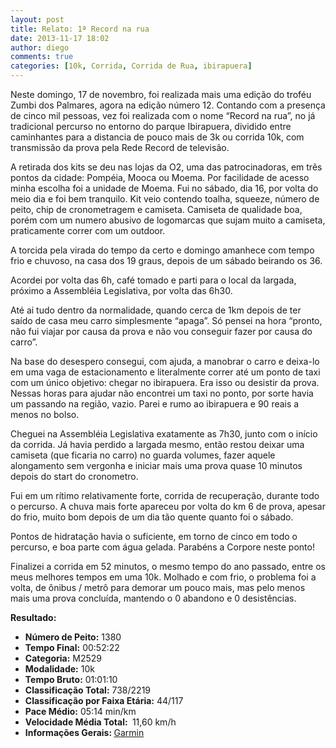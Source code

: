 ```yaml
---
layout: post
title: Relato: 1ª Record na rua
date: 2013-11-17 18:02
author: diego
comments: true
categories: [10k, Corrida, Corrida de Rua, ibirapuera]
---
```

Neste domingo, 17 de novembro, foi realizada mais uma edição do troféu Zumbi dos Palmares, agora na edição número 12. Contando com a presença de cinco mil pessoas, vez foi realizada com o nome “Record na rua”, no já tradicional percurso no entorno do parque Ibirapuera, dividido entre caminhantes para a distancia de pouco mais de 3k ou corrida 10k, com transmissão da prova pela Rede Record de televisão.

A retirada dos kits se deu nas lojas da O2, uma das patrocinadoras, em três pontos da cidade: Pompéia, Mooca ou Moema. Por facilidade de acesso minha escolha foi a unidade de Moema. Fui no sábado, dia 16, por volta do meio dia e foi bem tranquilo. Kit veio contendo toalha, squeeze, número de peito, chip de cronometragem e camiseta. Camiseta de qualidade boa, porém com um numero abusivo de logomarcas que sujam muito a camiseta, praticamente correr com um outdoor.

A torcida pela virada do tempo da certo e domingo amanhece com tempo frio e chuvoso, na casa dos 19 graus, depois de um sábado beirando os 36.

Acordei por volta das 6h, café tomado e parti para o local da largada, próximo a Assembléia Legislativa, por volta das 6h30. 

Até ai tudo dentro da normalidade, quando cerca de 1km depois de ter saído de casa meu carro simplesmente “apaga”. Só pensei na hora “pronto, não fui viajar por causa da prova e não vou conseguir fazer por causa do carro”. 

Na base do desespero consegui, com ajuda, a manobrar o carro e deixa-lo em uma vaga de estacionamento e literalmente correr até um ponto de taxi com um único objetivo: chegar no ibirapuera. Era isso ou desistir da prova. Nessas horas para ajudar não encontrei um taxi no ponto, por sorte havia um passando na região, vazio. Parei e rumo ao ibirapuera e 90 reais a menos no bolso.

Cheguei na Assembléia Legislativa exatamente as 7h30, junto com o início da corrida. Já havia perdido a largada mesmo, então restou deixar uma camiseta (que ficaria no carro) no guarda volumes, fazer aquele alongamento sem vergonha e iniciar mais uma prova quase 10 minutos depois do start do cronometro.

Fui em um rítimo relativamente forte, corrida de recuperação, durante todo o percurso. A chuva mais forte apareceu por volta do km 6 de prova, apesar do frio, muito bom depois de um dia tão quente quanto foi o sábado.

Pontos de hidratação havia o suficiente, em torno de cinco em todo o percurso, e boa parte com água gelada. Parabéns a Corpore neste ponto!

Finalizei a corrida em 52 minutos, o mesmo tempo do ano passado, entre os meus melhores tempos em uma 10k. Molhado e com frio, o problema foi a volta, de ônibus / metrô para demorar um pouco mais, mas pelo menos mais uma prova concluída, mantendo o 0 abandono e 0 desistências. 



<strong>
Resultado:</strong>
<div class="moldura"><a class="lightbox cboxElement" href="http://www.diegoronan.com.br/diegoronan/wp-content/uploads/2013/11/record_2013_big.jpg"><img alt="" src="http://www.diegoronan.com.br/diegoronan/wp-content/uploads/2013/11/record_2013.jpg" /></a></div>
<ul>
	<li><strong>Número de Peito:</strong> 1380</li>
	<li><strong>Tempo Final:</strong> 00:52:22</li>
	<li><strong>Categoria:</strong> M2529</li>
	<li><strong>Modalidade:</strong> 10k</li>
	<li><strong>Tempo Bruto:</strong> 01:01:10</li>
	<li><strong>Classificação Total:</strong> 738/2219</li>
	<li><strong>Classificação por Faixa Etária:</strong> 44/117</li>
	<li><strong>Pace Médio:</strong> 05:14 min/km</li>
	<li><strong>Velocidade Média Total: </strong> 11,60 km/h</li>
	<li><strong>Informações Gerais: </strong><a href="http://connect.garmin.com/activity/405516024" target="_blank">Garmin</a></li>
</ul>
